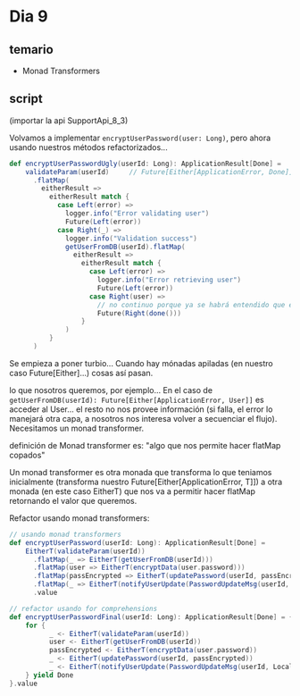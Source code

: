 # Dia 9

## temario

* Monad Transformers

## script

(importar la api SupportApi_8_3)

Volvamos a implementar `encryptUserPassword(user: Long)`, pero ahora usando nuestros métodos refactorizados...

``` scala
def encryptUserPasswordUgly(userId: Long): ApplicationResult[Done] =
    validateParam(userId)     // Future[Either[ApplicationError, Done]]
      .flatMap(
        eitherResult =>
          eitherResult match {
            case Left(error) =>
              logger.info("Error validating user")
              Future(Left(error))
            case Right(_) =>
              logger.info("Validation success")
              getUserFromDB(userId).flatMap(
                eitherResult =>
                  eitherResult match {
                    case Left(error) =>
                      logger.info("Error retrieving user")
                      Future(Left(error))
                    case Right(user) =>
                      // no continuo porque ya se habrá entendido que es un bardo
                      Future(Right(done()))
                  }
              )
          }
      )
```

Se empieza a poner turbio... Cuando hay mónadas apiladas (en nuestro caso Future[Either]...) cosas así pasan.

lo que nosotros queremos, por ejemplo... En el caso de `getUserFromDB(userId): Future[Either[ApplicationError, User]]` es acceder al User... el resto no nos provee información (si falla, el error lo manejará otra capa, a nosotros nos interesa volver a secuenciar el flujo). Necesitamos un monad transformer.

definición de Monad transformer es: "algo que nos permite hacer flatMap copados"

Un monad transformer es otra monada que transforma lo que teniamos inicialmente (transforma nuestro Future[Either[ApplicationError, T]]) a otra monada (en este caso EitherT) que nos va a permitir hacer flatMap retornando el valor que queremos.

Refactor usando monad transformers:

``` scala
// usando monad transformers
def encryptUserPassword(userId: Long): ApplicationResult[Done] =
    EitherT(validateParam(userId))
      .flatMap(_ => EitherT(getUserFromDB(userId)))
      .flatMap(user => EitherT(encryptData(user.password)))
      .flatMap(passEncrypted => EitherT(updatePassword(userId, passEncrypted)))
      .flatMap(_ => EitherT(notifyUserUpdate(PasswordUpdateMsg(userId, LocalDateTime.now))))
      .value

// refactor usando for comprehensions
def encryptUserPasswordFinal(userId: Long): ApplicationResult[Done] = {
    for {
          _ <- EitherT(validateParam(userId))
          user <- EitherT(getUserFromDB(userId))
          passEncrypted <- EitherT(encryptData(user.password))
          _ <- EitherT(updatePassword(userId, passEncrypted))
          _ <- EitherT(notifyUserUpdate(PasswordUpdateMsg(userId, LocalDateTime.now)))
    } yield Done
}.value
```